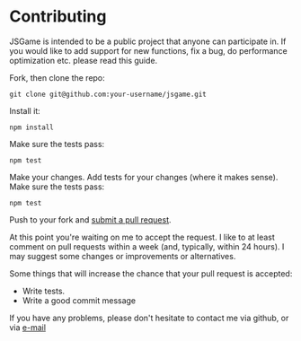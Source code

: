 # Contributing

JSGame is intended to be a public project that anyone can participate in. If you would like to add support for new functions, fix a bug, do performance optimization etc. please read this guide.

Fork, then clone the repo:

    git clone git@github.com:your-username/jsgame.git
    
Install it:

    npm install

Make sure the tests pass:

    npm test

Make your changes. Add tests for your changes (where it makes sense). Make sure the tests pass:

    npm test

Push to your fork and [submit a pull request][pr].

[pr]: https://github.com/alrek-consulting/jsgame/compare/

At this point you're waiting on me to accept the request. I like to at least comment on pull requests
within a week (and, typically, within 24 hours). I may suggest
some changes or improvements or alternatives.

Some things that will increase the chance that your pull request is accepted:

* Write tests.
* Write a good commit message

If you have any problems, please don't hesitate to contact me via github, or via [e-mail](mailto:thomas@alrek.no)

